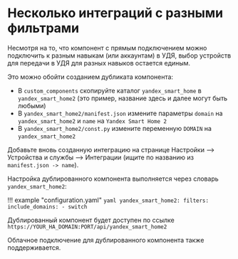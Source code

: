 # Несколько интеграций с разными фильтрами
Несмотря на то, что компонент с прямым подключением можно подключить к разным навыкам (или аккаунтам) в УДЯ, выбор устройств для передачи в УДЯ для разных навыков остается единым.

Это можно обойти созданием дубликата компонента:

* В `custom_components` скопируйте каталог `yandex_smart_home` в `yandex_smart_home2` (это пример, название здесь и далее могут быть любыми)
* В `yandex_smart_home2/manifest.json` измените параметры `domain` на `yandex_smart_home2` и `name` на `Yandex Smart Home 2` 
* В `yandex_smart_home2/const.py` измените переменную `DOMAIN` на `yandex_smart_home2`

Добавьте вновь созданную интеграцию на странице Настройки --> Устройства и службы --> Интеграции (ищите по названию из `manifest.json -> name`).

Настройка дублированного компонента выполняется через словарь `yandex_smart_home2`:

!!! example "configuration.yaml"
    ```yaml
    yandex_smart_home2:
      filters:
        include_domains:
          - switch
    ```

Дублированный компонент будет доступен по ссылке `https://YOUR_HA_DOMAIN:PORT/api/yandex_smart_home2`

Облачное подключение для дублированного компонента также поддерживается.
